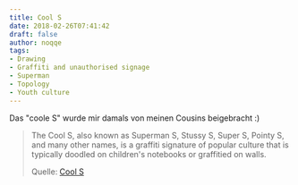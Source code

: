 ```yaml
---
title: Cool S
date: 2018-02-26T07:41:42
draft: false
author: noqqe
tags:
- Drawing
- Graffiti and unauthorised signage
- Superman
- Topology
- Youth culture
---
```


Das "coole S" wurde mir damals von meinen Cousins beigebracht :)

> The Cool S, also known as Superman S, Stussy S, Super S, Pointy S, and many
> other names, is a graffiti signature of popular culture that is typically
> doodled on children's notebooks or graffitied on walls.
>
> Quelle: [Cool S](https://en.wikipedia.org/wiki/Cool_S)